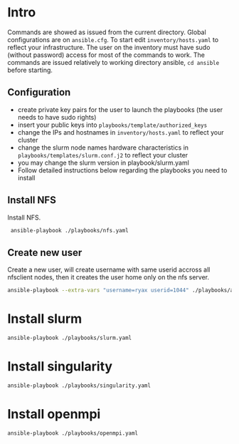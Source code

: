 
# Intro

Commands are showed as issued from the current directory.
Global configurations are on `ansible.cfg`. To start
edit `inventory/hosts.yaml` to reflect your infrastructure.
The user on the inventory must have sudo (without password)
access for most of the commands to work. The commands are 
issued relatively  to working directory ansible, `cd ansible`
before starting.

## Configuration

* create private key pairs for the user to launch the playbooks (the user needs to have sudo rights)
* insert your public keys into `playbooks/template/authorized_keys`
* change the IPs and hostnames in `inventory/hosts.yaml` to reflect your cluster
* change the slurm node names hardware characteristics in `playbooks/templates/slurm.conf.j2` to reflect your cluster
* you may change the slurm version in playbook/slurm.yaml
* Follow detailed instructions below regarding the playbooks you need to install

## Install NFS

Install NFS.

```sh
 ansible-playbook ./playbooks/nfs.yaml
```

## Create new user

Create a new user, will create username with same userid accross all
nfsclient nodes, then it creates the user home only on the nfs server.

```sh
ansible-playbook --extra-vars "username=ryax userid=1044" ./playbooks/add-user.yaml
```

# Install slurm

```sh
ansible-playbook ./playbooks/slurm.yaml
```

# Install singularity

```sh
ansible-playbook ./playbooks/singularity.yaml
```

# Install openmpi

```sh
ansible-playbook ./playbooks/openmpi.yaml
```
